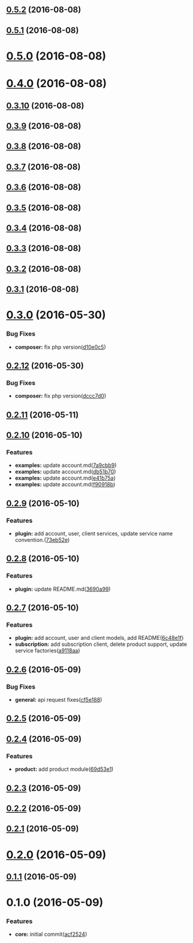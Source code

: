 <a name="0.5.2"></a>
## [0.5.2](https://github.com/nocvp/api-zend-client/compare/0.5.1...v0.5.2) (2016-08-08)



<a name="0.5.1"></a>
## [0.5.1](https://github.com/nocvp/api-zend-client/compare/0.5.0...v0.5.1) (2016-08-08)



<a name="0.5.0"></a>
# [0.5.0](https://github.com/nocvp/api-zend-client/compare/0.4.0...v0.5.0) (2016-08-08)



<a name="0.4.0"></a>
# [0.4.0](https://github.com/nocvp/api-zend-client/compare/0.3.10...v0.4.0) (2016-08-08)



<a name="0.3.10"></a>
## [0.3.10](https://github.com/nocvp/api-zend-client/compare/0.3.9...v0.3.10) (2016-08-08)



<a name="0.3.9"></a>
## [0.3.9](https://github.com/nocvp/api-zend-client/compare/0.3.8...v0.3.9) (2016-08-08)



<a name="0.3.8"></a>
## [0.3.8](https://github.com/nocvp/api-zend-client/compare/0.3.7...v0.3.8) (2016-08-08)



<a name="0.3.7"></a>
## [0.3.7](https://github.com/nocvp/api-zend-client/compare/0.3.6...v0.3.7) (2016-08-08)



<a name="0.3.6"></a>
## [0.3.6](https://github.com/nocvp/api-zend-client/compare/0.3.5...v0.3.6) (2016-08-08)



<a name="0.3.5"></a>
## [0.3.5](https://github.com/nocvp/api-zend-client/compare/0.3.4...v0.3.5) (2016-08-08)



<a name="0.3.4"></a>
## [0.3.4](https://github.com/nocvp/api-zend-client/compare/0.3.3...v0.3.4) (2016-08-08)



<a name="0.3.3"></a>
## [0.3.3](https://github.com/nocvp/api-zend-client/compare/0.3.2...v0.3.3) (2016-08-08)



<a name="0.3.2"></a>
## [0.3.2](https://github.com/nocvp/api-zend-client/compare/0.3.1...v0.3.2) (2016-08-08)



<a name="0.3.1"></a>
## [0.3.1](https://github.com/nocvp/api-zend-client/compare/0.3.0...v0.3.1) (2016-08-08)



<a name="0.3.0"></a>
# [0.3.0](https://github.com/nocvp/api-zend-client/compare/0.2.12...v0.3.0) (2016-05-30)


### Bug Fixes

* **composer:** fix php version([d10e0c5](https://github.com/nocvp/api-zend-client/commit/d10e0c5))



<a name="0.2.12"></a>
## [0.2.12](https://github.com/nocvp/api-zend-client/compare/0.2.11...v0.2.12) (2016-05-30)


### Bug Fixes

* **composer:** fix php version([dccc7d0](https://github.com/nocvp/api-zend-client/commit/dccc7d0))



<a name="0.2.11"></a>
## [0.2.11](https://github.com/nocvp/api-zend-client/compare/0.2.10...v0.2.11) (2016-05-11)



<a name="0.2.10"></a>
## [0.2.10](https://github.com/nocvp/api-zend-client/compare/0.2.9...v0.2.10) (2016-05-10)


### Features

* **examples:** update account.md([7a9cbb9](https://github.com/nocvp/api-zend-client/commit/7a9cbb9))
* **examples:** update account.md([db51b70](https://github.com/nocvp/api-zend-client/commit/db51b70))
* **examples:** update account.md([e41b75a](https://github.com/nocvp/api-zend-client/commit/e41b75a))
* **examples:** update account.md([f90918b](https://github.com/nocvp/api-zend-client/commit/f90918b))



<a name="0.2.9"></a>
## [0.2.9](https://github.com/nocvp/api-zend-client/compare/0.2.8...v0.2.9) (2016-05-10)


### Features

* **plugin:** add account, user, client services, update service name convention.([73eb52e](https://github.com/nocvp/api-zend-client/commit/73eb52e))



<a name="0.2.8"></a>
## [0.2.8](https://github.com/nocvp/api-zend-client/compare/0.2.7...v0.2.8) (2016-05-10)


### Features

* **plugin:** update README.md([3690a99](https://github.com/nocvp/api-zend-client/commit/3690a99))



<a name="0.2.7"></a>
## [0.2.7](https://github.com/nocvp/api-zend-client/compare/0.2.6...v0.2.7) (2016-05-10)


### Features

* **plugin:** add account, user and client models, add README([6c48e1f](https://github.com/nocvp/api-zend-client/commit/6c48e1f))
* **subscription:** add subscription client, delete product support, update service factories([a9118aa](https://github.com/nocvp/api-zend-client/commit/a9118aa))



<a name="0.2.6"></a>
## [0.2.6](https://github.com/nocvp/api-zend-client/compare/0.2.5...v0.2.6) (2016-05-09)


### Bug Fixes

* **general:** api request fixes([cf5e188](https://github.com/nocvp/api-zend-client/commit/cf5e188))



<a name="0.2.5"></a>
## [0.2.5](https://github.com/nocvp/api-zend-client/compare/0.2.4...v0.2.5) (2016-05-09)



<a name="0.2.4"></a>
## [0.2.4](https://github.com/nocvp/api-zend-client/compare/0.2.3...v0.2.4) (2016-05-09)


### Features

* **product:** add product module([69d53e1](https://github.com/nocvp/api-zend-client/commit/69d53e1))



<a name="0.2.3"></a>
## [0.2.3](https://github.com/nocvp/api-zend-client/compare/0.2.2...v0.2.3) (2016-05-09)



<a name="0.2.2"></a>
## [0.2.2](https://github.com/nocvp/api-zend-client/compare/0.2.1...v0.2.2) (2016-05-09)



<a name="0.2.1"></a>
## [0.2.1](https://github.com/nocvp/api-zend-client/compare/0.2.0...v0.2.1) (2016-05-09)



<a name="0.2.0"></a>
# [0.2.0](https://github.com/nocvp/api-zend-client/compare/0.1.1...v0.2.0) (2016-05-09)



<a name="0.1.1"></a>
## [0.1.1](https://github.com/nocvp/api-zend-client/compare/0.1.0...v0.1.1) (2016-05-09)



<a name="0.1.0"></a>
# 0.1.0 (2016-05-09)


### Features

* **core:** initial commit([acf2524](https://github.com/nocvp/api-zend-client/commit/acf2524))



